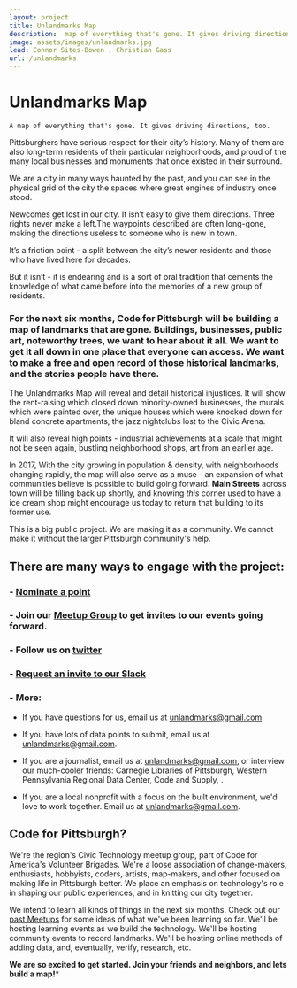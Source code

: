 ```yaml
---
layout: project
title: Unlandmarks Map
description:  map of everything that's gone. It gives driving directions, too.
image: assets/images/unlandmarks.jpg
lead: Connor Sites-Bowen , Christian Gass
url: /unlandmarks
---
```

# Unlandmarks Map
```
A map of everything that's gone. It gives driving directions, too.
```

Pittsburghers have serious respect for their city’s history. Many of them are also long-term residents of their particular neighborhoods, and proud of the many local businesses and monuments that once existed in their surround.

We are a city in many ways haunted by the past, and you can see in the physical grid of the city the spaces where great engines of industry once stood.

Newcomes get lost in our city. It isn’t easy to give them directions. Three rights never make a left.The waypoints described are often long-gone, making the directions useless to someone who is new in town.

It’s a friction point - a split between the city’s newer residents and those who have lived here for decades.

But it isn’t - it is endearing and is a sort of oral tradition that cements the knowledge of what came before into the memories of a new group of residents.

### **For the next six months, Code for Pittsburgh will be building a map of landmarks that are gone. Buildings, businesses, public art, noteworthy trees, we want to hear about it all. We want to get it all down in one place that everyone can access. We want to make a free and open record of those historical landmarks, and the stories people have there.**

The Unlandmarks Map will reveal and detail historical injustices. It will show the rent-raising which closed down minority-owned businesses, the murals which were painted over, the unique houses which were knocked down for bland concrete apartments, the jazz nightclubs lost to the Civic Arena.

It will also reveal high points - industrial achievements at a scale that might not be seen again, bustling neighborhood shops, art from an earlier age.

In 2017, With the city growing in population & density, with neighborhoods changing rapidly, the map will also serve as a muse - an expansion of what communities believe is possible to build going forward. **Main Streets** across town will be filling back up shortly, and knowing *this* corner used to have a ice cream shop might encourage us today to return that building to its former use.

This is a big public project. We are making it as a community. We cannot make it without the larger Pittsburgh community's help.

## There are many ways to engage with the project:
### -  **[Nominate a point](https://goo.gl/forms/4Zm4Mxx2sneri0sJ2)**
### -  Join our [Meetup Group](https://www.meetup.com/codeforpgh/) to get invites to our events going forward.
### - Follow us on [twitter](https://twitter.com/codeforpgh)
### - [Request an invite to our Slack](https://goo.gl/forms/Hl97wNK7NtjU8WO93)
### - More:

- If you have questions for us, email us at unlandmarks@gmail.com

- If you have lots of data points to submit, email us at unlandmarks@gmail.com.

- If you are a journalist, email us at unlandmarks@gmail.com, or interview our much-cooler friends: Carnegie Libraries of Pittsburgh, Western Pennsylvania Regional Data Center, Code and Supply, .

- If you are a local nonprofit with a focus on the built environment, we'd love to work together. Email us at unlandmarks@gmail.com.

## Code for Pittsburgh?

We're the region's Civic Technology meetup group, part of Code for America's Volunteer Brigades. We're a loose association of change-makers, enthusiasts, hobbyists, coders, artists, map-makers, and other focused on making life in Pittsburgh better. We place an emphasis on technology's role in shaping our public experiences, and in knitting our city together.

We intend to learn all kinds of things in the next six months. Check out our [past Meetups](https://www.meetup.com/codeforpgh/#past) for some ideas of what we've been learning so far. We'll be hosting learning events as we build the technology. We'll be hosting community events to record landmarks. We'll be hosting online methods of adding data, and, eventually, verify, research, etc.

**We are so excited to get started. Join your friends and neighbors, and lets build a map!***
